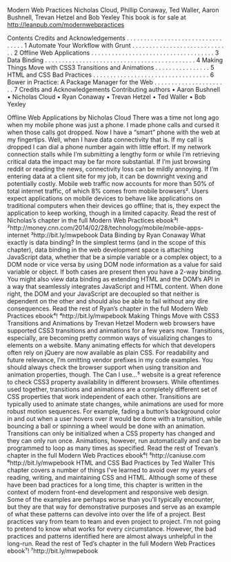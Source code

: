 Modern Web Practices
Nicholas Cloud, Phillip Conaway, Ted Waller, Aaron Bushnell,
Trevan Hetzel and Bob Yexley  This book is for sale at http://leanpub.com/modernwebpractices

Contents
Credits and Acknowledgements . . . . . . . . . . . . . . . . . . . . . . . . . . . . . . . . . 1
Automate Your Workflow with Grunt . . . . . . . . . . . . . . . . . . . . . . . . . . . . . 2
Offline Web Applications . . . . . . . . . . . . . . . . . . . . . . . . . . . . . . . . . . . . 3
Data Binding . . . . . . . . . . . . . . . . . . . . . . . . . . . . . . . . . . . . . . . . . . . . 4
Making Things Move with CSS3 Transitions and Animations . . . . . . . . . . . . . . . . 5
HTML and CSS Bad Practices . . . . . . . . . . . . . . . . . . . . . . . . . . . . . . . . . . 6
Bower in Practice: A Package Manager for the Web . . . . . . . . . . . . . . . . . . . . . . 7
Credits and Acknowledgements
Contributing authors
• Aaron Bushnell
• Nicholas Cloud
• Ryan Conaway
• Trevan Hetzel
• Ted Waller
• Bob Yexley

Offline Web Applications
by Nicholas Cloud
There was a time not long ago when my mobile phone was just a phone. I made phone calls and
cursed it when those calls got dropped. Now I have a “smart” phone with the web at my fingertips.
Well, when I have data connectivity that is. If my call is dropped I can dial a phone number again
with little effort. If my network connection stalls while I’m submitting a lengthy form or while I’m
retrieving critical data the impact may be far more substantial. If I’m just browsing reddit or reading
the news, connectivity loss can be mildly annoying. If I’m entering data at a client site for my job,
it can be downright vexing and potentially costly.
Mobile web traffic now accounts for more than 50% of total internet traffic, of which 8% comes
from mobile browsers². Users expect applications on mobile devices to behave like applications on
traditional computers when their devices go offline; that is, they expect the application to keep
working, though in a limited capacity.
Read the rest of Nicholas’s chapter in the full Modern Web Practices ebook³!
²http://money.cnn.com/2014/02/28/technology/mobile/mobile-apps-internet
³http://bit.ly/mwpebook
Data Binding
by Ryan Conaway
What exactly is data binding?
In the simplest terms (and in the scope of this chapter), data binding in the web development space
is attaching JavaScript data, whether that be a simple variable or a complex object, to a DOM node
or vice versa by using DOM node information as a value for said variable or object. If both cases are
present then you have a 2-way binding.
You might also view data binding as extending HTML and the DOM’s API in a way that seamlessly
integrates JavaScript and HTML content. When done right, the DOM and your JavaScript are
decoupled so that neither is dependent on the other and should also be able to fail without any
dire consequences.
Read the rest of Ryan’s chapter in the full Modern Web Practices ebook⁴!
⁴http://bit.ly/mwpebook
Making Things Move with CSS3
Transitions and Animations
by Trevan Hetzel
Modern web browsers have supported CSS3 transitions and animations for a few years now.
Transitions, especially, are becoming pretty common ways of visualizing changes to elements on
a website. Many animating effects for which that developers often rely on jQuery are now available
as plain CSS.
For readability and future relevance, I’m omitting vendor prefixes in my code examples. You should
always check the browser support when using transition and animation properties, though. The Can
I use…⁵ website is a great reference to check CSS3 property availability in different browsers.
While oftentimes used together, transitions and animations are a completely different set of CSS
properties that work independent of each other. Transitions are typically used to animate state
changes, while animations are used for more robust motion sequences. For example, fading a
button’s background color in and out when a user hovers over it would be done with a transition,
while bouncing a ball or spinning a wheel would be done with an animation. Transitions can only
be initialized when a CSS property has changed and they can only run once. Animations, however,
run automatically and can be programmed to loop as many times as specified.
Read the rest of Trevan’s chapter in the full Modern Web Practices ebook⁶!
⁵http://caniuse.com
⁶http://bit.ly/mwpebook
HTML and CSS Bad Practices
by Ted Waller
This chapter covers a number of things I’ve learned to avoid over my years of reading, writing,
and maintaining CSS and HTML. Although some of these have been bad practices for a long time,
this chapter is written in the context of modern front-end development and responsive web design.
Some of the examples are perhaps worse than you’ll typically encounter, but they are that way for
demonstrative purposes and serve as an example of what these patterns can devolve into over the
life of a project.
Best practices vary from team to team and even project to project. I’m not going to pretend to know
what works for every circumstance. However, the bad practices and patterns identified here are
almost always unhelpful in the long-run.
Read the rest of Ted’s chapter in the full Modern Web Practices ebook⁷!
⁷http://bit.ly/mwpebook
